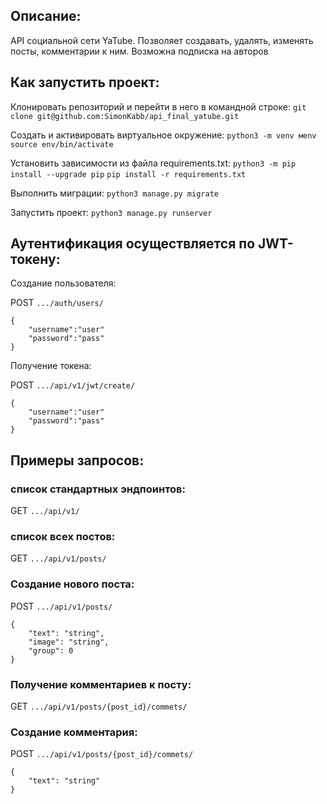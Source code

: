 ## Описание:

API социальной сети YaTube. Позволяет создавать, удалять, изменять посты, комментарии к ним. Возможна подписка на авторов

  
  

## Как запустить проект:

Клонировать репозиторий и перейти в него в командной строке:
`git clone git@github.com:SimonKabb/api_final_yatube.git`

Cоздать и активировать виртуальное окружение:
`python3 -m venv мenv`
`source env/bin/activate`

Установить зависимости из файла requirements.txt:
`python3 -m pip install --upgrade pip`
`pip install -r requirements.txt`

Выполнить миграции:
`python3 manage.py migrate`

Запустить проект:
`python3 manage.py runserver`

## Аутентификация осуществляется по JWT-токену:

Создание пользователя:

POST `.../auth/users/`
```
{
	"username":"user"
	"password":"pass"
}
```

Получение токена:

POST `.../api/v1/jwt/create/`
```
{
	"username":"user"
	"password":"pass"
}
```

## Примеры запросов:

### список стандартных эндпоинтов:

GET `.../api/v1/`

### список всех постов:

GET `.../api/v1/posts/`

### Создание нового поста:

POST `.../api/v1/posts/`
```
{
	"text": "string",
	"image": "string",
	"group": 0
}
```
### Получение комментариев к посту:

GET  `.../api/v1/posts/{post_id}/commets/`

### Создание комментария:

POST  `.../api/v1/posts/{post_id}/commets/`
```
{
	"text": "string"
}
```
